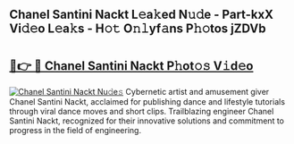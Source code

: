 ## Chanel Santini Nackt L𝚎a𝚔ed N𝚞𝚍e - Part-kxX Vi𝚍𝚎o L𝚎a𝚔s - H𝚘𝚝 O𝚗𝚕yf𝚊ns P𝚑𝚘tos jZDVb

# <h2><a href="http://kf3zssc.oniu.top/?m=Chanel+Santini+Nackt">🔗👉 🔴 Chanel Santini Nackt P𝚑ot𝚘𝚜 V𝚒d𝚎o</a></h2>

[![Chanel Santini Nackt Nu𝚍e𝚜](https://i.imgur.com/0qMVB7G.gif)](http://kf3zssc.oniu.top/?m=Chanel+Santini+Nackt)
Cybernetic artist and amusement giver Chanel Santini Nackt, acclaimed for publishing dance and lifestyle tutorials through viral dance moves and short clips. Trailblazing engineer Chanel Santini Nackt, recognized for their innovative solutions and commitment to progress in the field of engineering.  
